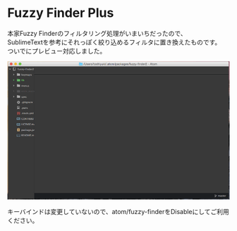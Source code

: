 # Fuzzy Finder Plus

本家Fuzzy Finderのフィルタリング処理がいまいちだったので、  
SublimeTextを参考にそれっぽく絞り込めるフィルタに置き換えたものです。  
ついでにプレビュー対応しました。  


![sample](./img/screen.gif "")


キーバインドは変更していないので、atom/fuzzy-finderをDisableにしてご利用ください。
